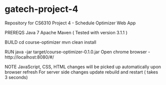 # gatech-project-4
Repository for CS6310 Project 4 - Schedule Optimizer Web App

PREREQS
Java 7
Apache Maven ( Tested with version 3.1.1 )

BUILD
cd course-optimizer
mvn clean install

RUN
java -jar target/course-optimizer-0.1.0.jar
Open chrome browser -  http://localhost:8080/#/

NOTE
JavaScript, CSS, HTML changes will be picked up automatically upon browser refresh
For server side changes update rebuild and restart ( takes 3 seconds)

